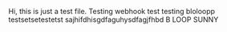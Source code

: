 Hi, this is just a test file.
Testing webhook
test
testing
bloloopp
testsetsetestetst
sajhifdhisgdfaguhysdfagjfhbd B LOOP SUNNY
